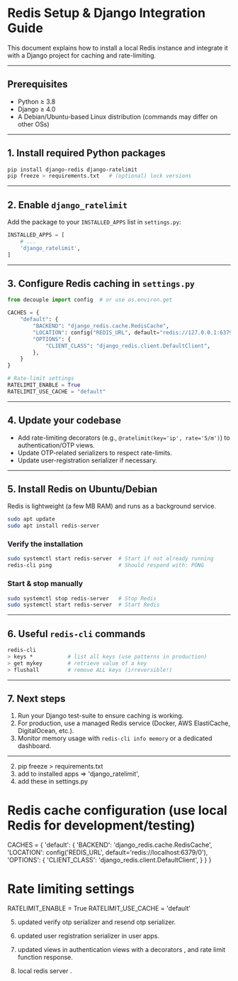 # Redis Setup & Django Integration Guide

This document explains how to install a local Redis instance and integrate it with a Django project for caching and rate-limiting.

---

## Prerequisites

- Python ≥ 3.8
- Django ≥ 4.0
- A Debian/Ubuntu-based Linux distribution (commands may differ on other OSs)

---

## 1. Install required Python packages

```bash
pip install django-redis django-ratelimit
pip freeze > requirements.txt   # (optional) lock versions
```

---

## 2. Enable `django_ratelimit`

Add the package to your `INSTALLED_APPS` list in `settings.py`:

```python
INSTALLED_APPS = [
    # ...
    'django_ratelimit',
]
```

---

## 3. Configure Redis caching in `settings.py`

```python
from decouple import config  # or use os.environ.get

CACHES = {
    "default": {
        "BACKEND": "django_redis.cache.RedisCache",
        "LOCATION": config("REDIS_URL", default="redis://127.0.0.1:6379/0"),
        "OPTIONS": {
            "CLIENT_CLASS": "django_redis.client.DefaultClient",
        },
    }
}

# Rate-limit settings
RATELIMIT_ENABLE = True
RATELIMIT_USE_CACHE = "default"
```

---

## 4. Update your codebase

- Add rate-limiting decorators (e.g., `@ratelimit(key='ip', rate='5/m')`) to authentication/OTP views.
- Update OTP-related serializers to respect rate-limits.
- Update user-registration serializer if necessary.

---

## 5. Install Redis on Ubuntu/Debian

Redis is lightweight (a few MB RAM) and runs as a background service.

```bash
sudo apt update
sudo apt install redis-server
```

### Verify the installation

```bash
sudo systemctl start redis-server  # Start if not already running
redis-cli ping                     # Should respond with: PONG
```

### Start & stop manually

```bash
sudo systemctl stop redis-server   # Stop Redis
sudo systemctl start redis-server  # Start Redis
```

---

## 6. Useful `redis-cli` commands

```bash
redis-cli
> keys *           # list all keys (use patterns in production)
> get mykey        # retrieve value of a key
> flushall         # remove ALL keys (irreversible!)
```

---

## 7. Next steps

1. Run your Django test-suite to ensure caching is working.
2. For production, use a managed Redis service (Docker, AWS ElastiCache, DigitalOcean, etc.).
3. Monitor memory usage with `redis-cli info memory` or a dedicated dashboard.

---

<!-- Legacy instructions retained below for reference -->

2. pip freeze > requirements.txt
3. add to installed apps => 'django_ratelimit',
4. add these in settings.py

# Redis cache configuration (use local Redis for development/testing)

CACHES = {
'default': {
'BACKEND': 'django_redis.cache.RedisCache',
'LOCATION': config('REDIS_URL', default='redis://localhost:6379/0'),
'OPTIONS': {
'CLIENT_CLASS': 'django_redis.client.DefaultClient',
}
}
}

# Rate limiting settings

RATELIMIT_ENABLE = True
RATELIMIT_USE_CACHE = 'default'

5. updated verify otp serializer and resend otp serializer.
6. updated user registration serializer in user apps.
7. updated views in authentication views with a decorators , and rate limit function response.

8. local redis server .
